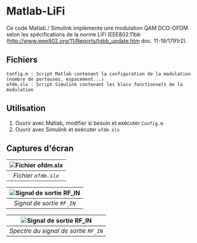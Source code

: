 # Matlab-LiFi
Ce code Matlab / Simulink implémente une modulation QAM DCO-OFDM selon les spécifications de la norme LiFi IEEE802.11bb 
(http://www.ieee802.org/11/Reports/tgbb_update.htm doc. 11-19/1791r2).

## Fichiers
```
Config.m : Script Matlab contenant la configuration de la modulation (nombre de porteuses, espacement...)
ofdm.slx : Script Simulink contenant les blocs fonctionnels de la modulation
```

## Utilisation
1. Ouvrir avec Matlab, modifier si besoin et exécuter `Config.m`
2. Ouvrir avec Simulink et exécuter `ofdm.slx`

## Captures d'écran
|![Fichier `ofdm.slx`](https://puu.sh/FNPpU/93f28702d7.png)|
|:--:|
|*Fichier `ofdm.slx`*|

|![Signal de sortie `RF_IN`](https://puu.sh/FNPoF/7a452550ae.png)|
|:--:|
|*Signal de sortie `RF_IN`*|

|![Signal de sortie `RF_IN`](https://puu.sh/FNNRj/15c17cb032.png)|
|:--:|
|*Spectre du signal de sortie `RF_IN`*|